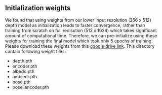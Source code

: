 ## Initialization weights
We found that using weights from our lower input resolution (256 x 512) depth model as initialization leads to faster convergence, rather than training from scratch on full reolsution (512 x 1024) which takes significant amount of computational time. Therefore, we can pre-initialize using these weights for training the final model which took only 5 epochs of training. Please download these weights from this [google drive link](https://drive.google.com/drive/folders/1lfRZjOkCk1ifMcSg8I35oL3VxattFlKm?usp=sharing). This directory contain following weight files:
 - depth.pth
 - encoder.pth
 - albedo.pth
 - ambient.pth
 - pose.pth
 - pose_encoder.pth 
